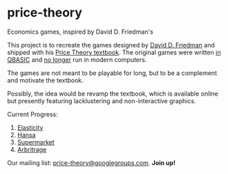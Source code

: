 # price-theory
Economics games, inspired by David D. Friedman's

This project is to recreate the games designed by [David D. Friedman](https://en.wikipedia.org/wiki/David_D._Friedman) and shipped with his [Price Theory textbook](http://www.daviddfriedman.com/Academic/Price_Theory/PThy_ToC.html). The original games were written [in QBASIC](http://www.daviddfriedman.com/Living_Paper/living_paper.htm) and [no longer](http://www.daviddfriedman.com/Living_Paper/Hansa/hansa_instructions/hansa_instructions.htm) run in modern computers.

The games are not meant to be playable for long, but to be a complement and motivate the textbook.

Possibly, the idea would be revamp the textbook, which is available online but presently featuring lacklustering and non-interactive graphics.

Current Progress:

1. [Elasticity](https://rawgit.com/rpmcruz/price-theory/master/elasticity/elasticity.html)
2. [Hansa](https://rawgit.com/rpmcruz/price-theory/master/hansa/hansa.html)
3. [Supermarket](https://rawgit.com/rpmcruz/price-theory/master/supermarket/supermarket.html)
4. [Arbritrage](https://rawgit.com/rpmcruz/price-theory/master/arbritrage/arbritrage.html)

Our mailing list: [price-theory@googlegroups.com](https://groups.google.com/d/forum/price-theory). **Join up!**
